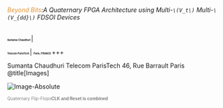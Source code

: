 



###### <span style="color:#e49436">Beyond Bits</span>:A Quaternary FPGA Architecture using Multi-`\(V_t\)` Multi-`\(V_{dd}\)` FDSOI Devices

<span style="font-family:Helvetica Neue; color blue;font-size:0.4em;font-weight:bold"> Sumanta Chaudhuri </b></span>|

<span style="font-family:Helvetica Neue; color blue;font-size:0.4em;font-weight:bold"> Telecom ParisTech </b></span>|
<span style="font-family:Helvetica Neue; color blue;font-size:0.4em; font-weight:bold"> Paris, FRANCE  </b></span> 
+++
<div>
Sumanta Chaudhuri
Telecom ParisTech
46, Rue Barrault Paris
</div>
@title[Images]


![Image-Absolute](https://perso.telecom-paristech.fr/chaudhur/tmp/4VL_FF.svg)

<span style="color:gray; font-size:0.7em">Quaternary Flip-Flops<b>CLK and Reset is combined</b></span>

